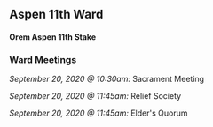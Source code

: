## Aspen 11th Ward
#### Orem Aspen 11th Stake

### Ward Meetings

*September 20, 2020 @ 10:30am:* Sacrament Meeting

*September 20, 2020 @ 11:45am:* Relief Society 

*September 20, 2020 @ 11:45am:* Elder's Quorum


<!--
| Date | Time | Meeting |
| --- | --- | --- |
| September 20, 2020 | 10:30am | Sacrament Meeting |
| September 20, 2020 | 11:45am | Relief Society |
| September 20, 2020 | 11:45am | Elder's Quorum |
-->

